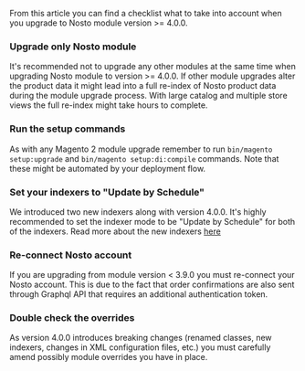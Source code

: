From this article you can find a checklist what to take into account when you upgrade to Nosto module version >= 4.0.0.

### Upgrade only Nosto module

It's recommended not to upgrade any other modules at the same time when upgrading Nosto module to version >= 4.0.0. If other module upgrades alter the product data it might lead into a full re-index of Nosto product data during the module upgrade process. With large catalog and multiple store views the full re-index might take hours to complete.

### Run the setup commands

As with any Magento 2 module upgrade remember to run `bin/magento setup:upgrade` and `bin/magento setup:di:compile` commands. Note that these might be automated by your deployment flow.

### Set your indexers to "Update by Schedule"

We introduced two new indexers along with version 4.0.0. It's highly recommended to set the indexer mode to be "Update by Schedule" for both of the indexers. Read more about the new indexers [here](https://github.com/Nosto/nosto-magento2/wiki/Indexer)

### Re-connect Nosto account

If you are upgrading from module version < 3.9.0 you must re-connect your Nosto account. This is due to the fact that order confirmations are also sent through Graphql API that requires an additional authentication token.

### Double check the overrides

As version 4.0.0 introduces breaking changes (renamed classes, new indexers, changes in XML configuration files, etc.) you must carefully amend possibly module overrides you have in place.